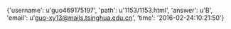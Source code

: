 {'username': u'guo469175197', 'path': u'1153/1153.html', 'answer': u'B', 'email': u'guo-xy13@mails.tsinghua.edu.cn', 'time': '2016-02-24:10:21:50'}